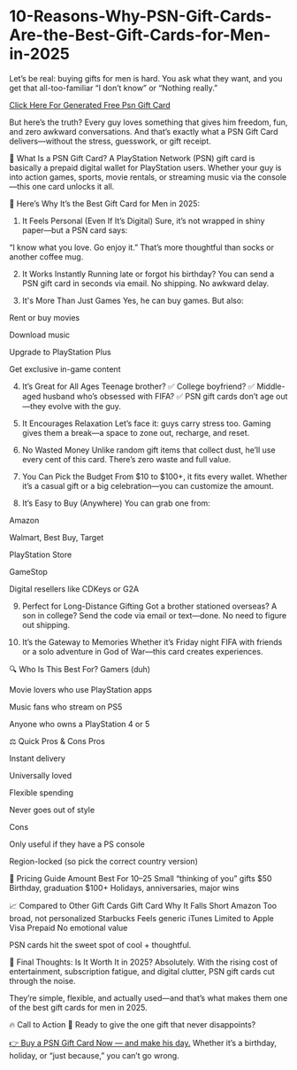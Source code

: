 # 10-Reasons-Why-PSN-Gift-Cards-Are-the-Best-Gift-Cards-for-Men-in-2025

Let’s be real: buying gifts for men is hard.
You ask what they want, and you get that all-too-familiar “I don’t know” or “Nothing really.”

[Click Here For Generated Free Psn Gift Card](https://webfasters.com/)

But here’s the truth?
Every guy loves something that gives him freedom, fun, and zero awkward conversations.
And that’s exactly what a PSN Gift Card delivers—without the stress, guesswork, or gift receipt.

🎁 What Is a PSN Gift Card?
A PlayStation Network (PSN) gift card is basically a prepaid digital wallet for PlayStation users. Whether your guy is into action games, sports, movie rentals, or streaming music via the console—this one card unlocks it all.

💯 Here’s Why It’s the Best Gift Card for Men in 2025:
1. It Feels Personal (Even If It’s Digital)
Sure, it’s not wrapped in shiny paper—but a PSN card says:

“I know what you love. Go enjoy it.”
That’s more thoughtful than socks or another coffee mug.

2. It Works Instantly
Running late or forgot his birthday?
You can send a PSN gift card in seconds via email. No shipping. No awkward delay.

3. It's More Than Just Games
Yes, he can buy games. But also:

Rent or buy movies

Download music

Upgrade to PlayStation Plus

Get exclusive in-game content

4. It’s Great for All Ages
Teenage brother? ✅
College boyfriend? ✅
Middle-aged husband who’s obsessed with FIFA? ✅
PSN gift cards don’t age out—they evolve with the guy.

5. It Encourages Relaxation
Let’s face it: guys carry stress too.
Gaming gives them a break—a space to zone out, recharge, and reset.

6. No Wasted Money
Unlike random gift items that collect dust, he’ll use every cent of this card.
There’s zero waste and full value.

7. You Can Pick the Budget
From $10 to $100+, it fits every wallet. Whether it’s a casual gift or a big celebration—you can customize the amount.

8. It’s Easy to Buy (Anywhere)
You can grab one from:

Amazon

Walmart, Best Buy, Target

PlayStation Store

GameStop

Digital resellers like CDKeys or G2A

9. Perfect for Long-Distance Gifting
Got a brother stationed overseas? A son in college?
Send the code via email or text—done. No need to figure out shipping.

10. It’s the Gateway to Memories
Whether it’s Friday night FIFA with friends or a solo adventure in God of War—this card creates experiences.

🔍 Who Is This Best For?
Gamers (duh)

Movie lovers who use PlayStation apps

Music fans who stream on PS5

Anyone who owns a PlayStation 4 or 5

⚖️ Quick Pros & Cons
Pros

Instant delivery

Universally loved

Flexible spending

Never goes out of style

Cons

Only useful if they have a PS console

Region-locked (so pick the correct country version)

💸 Pricing Guide
Amount	Best For
$10–$25	Small “thinking of you” gifts
$50	Birthday, graduation
$100+	Holidays, anniversaries, major wins

📈 Compared to Other Gift Cards
Gift Card	Why It Falls Short
Amazon	Too broad, not personalized
Starbucks	Feels generic
iTunes	Limited to Apple
Visa Prepaid	No emotional value

PSN cards hit the sweet spot of cool + thoughtful.

🧠 Final Thoughts: Is It Worth It in 2025?
Absolutely.
With the rising cost of entertainment, subscription fatigue, and digital clutter, PSN gift cards cut through the noise.

They’re simple, flexible, and actually used—and that’s what makes them one of the best gift cards for men in 2025.

🔥 Call to Action
🎁 Ready to give the one gift that never disappoints?

[👉 Buy a PSN Gift Card Now — and make his day.](https://webfasters.com/)
Whether it’s a birthday, holiday, or “just because,” you can’t go wrong.


